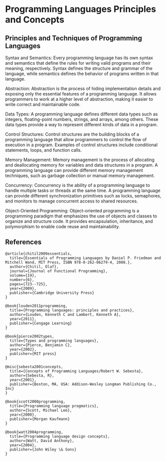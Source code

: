 # Programming Languages Principles and Concepts



## Principles and Techniques of Programming Languages

Syntax and Semantics: Every programming language has its own syntax and semantics that define the rules for writing valid programs and their meaning, respectively. Syntax defines the structure and grammar of the language, while semantics defines the behavior of programs written in that language.

Abstraction: Abstraction is the process of hiding implementation details and exposing only the essential features of a programming language. It allows programmers to work at a higher level of abstraction, making it easier to write correct and maintainable code.

Data Types: A programming language defines different data types such as integers, floating-point numbers, strings, and arrays, among others. These data types provide a way to represent different kinds of data in a program.

Control Structures: Control structures are the building blocks of a programming language that allow programmers to control the flow of execution in a program. Examples of control structures include conditional statements, loops, and function calls.

Memory Management: Memory management is the process of allocating and deallocating memory for variables and data structures in a program. A programming language can provide different memory management techniques, such as garbage collection or manual memory management.

Concurrency: Concurrency is the ability of a programming language to handle multiple tasks or threads at the same time. A programming language can provide different synchronization primitives such as locks, semaphores, and monitors to manage concurrent access to shared resources.

Object-Oriented Programming: Object-oriented programming is a programming paradigm that emphasizes the use of objects and classes to organize and structure code. It provides encapsulation, inheritance, and polymorphism to enable code reuse and maintainability.











## References
```
@article{chitil2009essentials,
  title={Essentials of Programming Languages by Daniel P. Friedman and Mitchell Wand, MIT Press, ISBN 978-0-262-06279-4, 2008.},
  author={Chitil, Olaf},
  journal={Journal of Functional Programming},
  volume={19},
  number={6},
  pages={723--725},
  year={2009},
  publisher={Cambridge University Press}
}

@book{louden2011programming,
  title={Programming languages: principles and practices},
  author={Louden, Kenneth C and Lambert, Kenneth A},
  year={2011},
  publisher={Cengage Learning}
}

@book{pierce2002types,
  title={Types and programming languages},
  author={Pierce, Benjamin C},
  year={2002},
  publisher={MIT press}
}

@misc{sebesta2001concepts,
  title={Concepts of Programming Languages/Robert W. Sebesta},
  author={Sebesta, R},
  year={2001},
  publisher={Boston, MA, USA: Addison-Wesley Longman Publishing Co., Inc}
}

@book{scott2000programming,
  title={Programming language pragmatics},
  author={Scott, Michael Lee},
  year={2000},
  publisher={Morgan Kaufmann}
}

@book{watt2004programming,
  title={Programming language design concepts},
  author={Watt, David Anthony},
  year={2004},
  publisher={John Wiley \& Sons}
}
```


